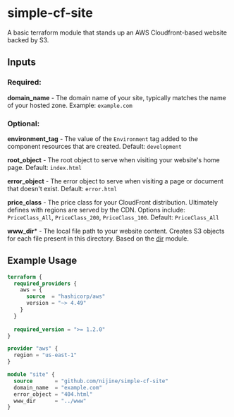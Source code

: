 # simple-cf-site
A basic terraform module that stands up an AWS Cloudfront-based website backed by S3.

## Inputs
### Required:
**domain_name** - The domain name of your site, typically matches the name of your hosted zone. Example: `example.com`

### Optional:
**environment_tag** - The value of the `Environment` tag added to the component resources that are created. Default: `development`

**root_object** - The root object to serve when visiting your website's home page. Default: `index.html`

**error_object** - The error object to serve when visiting a page or document that doesn't exist. Default: `error.html`

**price_class** - The price class for your CloudFront distribution. Ultimately defines with regions are served by the CDN. Options include: `PriceClass_All`, `PriceClass_200`, `PriceClass_100`. Default: `PriceClass_All`

**www_dir*** - The local file path to your website content. Creates S3 objects for each file present in this directory. Based on the [dir](https://registry.terraform.io/modules/hashicorp/dir/template/latest) module.

## Example Usage

``` main.tf
terraform {
  required_providers {
    aws = {
      source  = "hashicorp/aws"
      version = "~> 4.49"
    }
  }
  
  required_version = ">= 1.2.0"
}

provider "aws" {
  region = "us-east-1"
}

module "site" {
  source       = "github.com/nijine/simple-cf-site"
  domain_name  = "example.com"
  error_object = "404.html"
  www_dir      = "../www"
}
```
